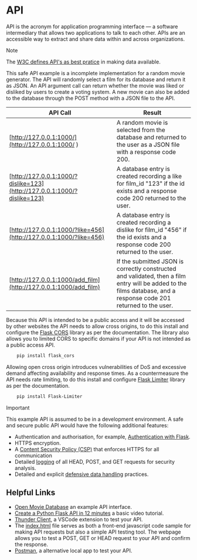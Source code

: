 # API

API is the acronym for application programming interface — a software intermediary that allows two applications to talk to each other. APIs are an accessible way to extract and share data within and across organizations.

> [!NOTE]
> The [W3C defines API's as best pratice](https://www.w3.org/TR/dwbp/#accessAPIs) in making data available.

This safe API example is a incomplete implementation for a random movie generator. The API will randomly select a film for its database and return it as JSON. An API argument call can return whether the movie was liked or disliked by users to create a voting system. A new movie can also be added to the database through the POST method with a JSON file to the API.

| API Call | Result |
| --- | --- |
| [http://127.0.0.1:1000/](http://127.0.0.1:1000/ ) | A random movie is selected from the database and returned to the user as a JSON file with a response code 200. |
| [http://127.0.0.1:1000/?dislike=123](http://127.0.0.1:1000/?dislike=123) | A database entry is created recording a like for film_id "123" if the id exists and a response code 200 returned to the user. |
| [http://127.0.0.1:1000/?like=456](http://127.0.0.1:1000/?like=456) | A database entry is created recording a dislike for film_id "456" if the id exists and a response code 200 returned to the user. |
| [http://127.0.0.1:1000/add_film](http://127.0.0.1:1000/add_film) | If the submitted JSON is correctly constructed and validated, then a film entry will be added to the films database, and a response code 201 returned to the user. |

Because this API is intended to be a public access and it will be accessed by other websites the API needs to allow cross origins, to do this install and configure the [Flask CORS](https://pypi.org/project/Flask-Cors/) library as per the documentation. The library also allows you to limited CORS to specific domains if your API is not intended as a public access API.

```bash
    pip install flask_cors
```

Allowing open cross origin introduces vulnerabilities of DoS and excessive demand affecting availability and response times. As a countermeasure the API needs rate limiting, to do this install and configure [Flask Limiter](https://flask-limiter.readthedocs.io/en/stable/) library as per the documentation.

```bash
    pip install Flask-Limiter
```

> [!IMPORTANT]
> This example API is assumed to be in a development environment. A safe and secure public API would have the following additional features:
>
>   - Authentication and authorisation, for example, [Authentication with Flask](https://www.youtube.com/watch?v=71EU8gnZqZQ).
>   - HTTPS encryption.
>   - A [Content Security Policy (CSP)](../content_security_policy/README.md) that enforces HTTPS for all communication
>   - Detailed [logging](..\defensive_data_handling\README.md#Logging) of all HEAD, POST, and GET requests for security analysis.
>   - Detailed and explicit [defensive data handling](../defensive_data_handling) practices.

## Helpful Links  

- [Open Movie Database](https://www.omdbapi.com/) an example API interface.
- [Create a Python Flask API in 12 minutes](https://www.youtube.com/watch?v=zsYIw6RXjfM) a basic video tutorial.
- [Thunder Client](https://marketplace.visualstudio.com/items?itemName=rangav.vscode-thunder-client), a VSCode extension to test your API.
- The [index.html](index.html) file serves as both a front-end javascript code sample for making API requests but also a simple API testing tool. The webpage allows you to test a POST, GET or HEAD request to your API and confirm the response.
- [Postman](https://www.postman.com/), a alternative local app to test your API.
